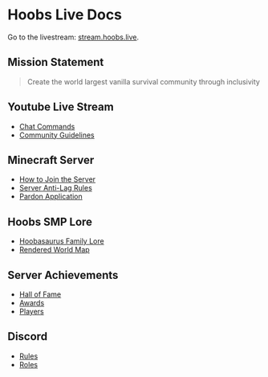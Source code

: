 # Hoobs Live Docs

Go to the livestream: [stream.hoobs.live](https://stream.hoobs.live/).

## Mission Statement
 > Create the world largest vanilla survival community through inclusivity

## Youtube Live Stream
* [Chat Commands](youtube#commands) 
* [Community Guidelines](rules/community)

## Minecraft Server
* [How to Join the Server](help/connecting)
* [Server Anti-Lag Rules](rules/lag)
* [Pardon Application](https://pardon.hoobs.live/)

## Hoobs SMP Lore
* [Hoobasaurus Family Lore](lore)
* [Rendered World Map](https://map.hoobs.live/)

## Server Achievements
* [Hall of Fame](https://hoobs.live/minecraft/#hof)​​
* [Awards](https://hoobs.live/minecraft/#awards​​)
* [Players](https://hoobs.live/minecraft/#players​​)

## Discord
* [Rules](rules/community) 
* [Roles](discord#roles) 
